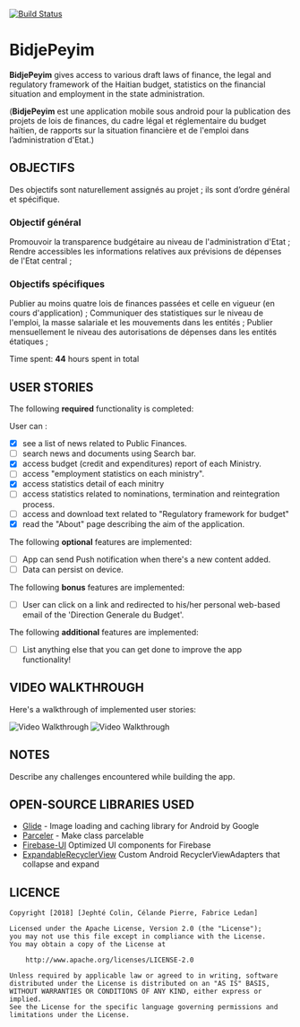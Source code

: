 [![Build Status](https://travis-ci.org/CECOFA/BidjePeyim.svg?branch=develop)](https://travis-ci.org/CECOFA/BidjePeyim)

# BidjePeyim

**BidjePeyim** gives access to various draft laws of finance, the legal and regulatory framework of the Haitian budget, statistics on the financial situation and employment in the state administration.

(**BidjePeyim** est une application mobile sous android pour la publication des projets de lois de finances, du cadre légal et réglementaire du budget haïtien, de rapports sur la situation financière et de l'emploi dans l’administration d'Etat.)

## OBJECTIFS

Des objectifs sont naturellement assignés au projet ; ils sont d’ordre général et spécifique.

### Objectif général

 Promouvoir la transparence budgétaire au niveau de l'administration d'Etat ;
 Rendre accessibles les informations relatives aux prévisions de dépenses de l'Etat central ;

### Objectifs spécifiques

 Publier au moins quatre lois de finances passées et celle en vigueur (en cours d'application) ;
 Communiquer des statistiques sur le niveau de l'emploi, la masse salariale et les mouvements dans les entités ;
 Publier mensuellement le niveau des autorisations de dépenses dans les entités étatiques ; 


Time spent: **44** hours spent in total

## USER STORIES

The following **required** functionality is completed:

User can : 

* [x] see a list of news related to Public Finances.
* [ ] search news and documents using Search bar.
* [x] access budget (credit and expenditures) report of each Ministry.
* [ ] access "employment statistics on each ministry".
* [x] access statistics detail of each minitry
* [ ] access statistics related to nominations, termination and reintegration process.
* [ ] access and download text related to "Regulatory framework for budget"
* [x] read the "About" page describing the aim of the application.

The following **optional** features are implemented:

* [ ] App can send Push notification when there's a new content added.
* [ ] Data can persist on device.

The following **bonus** features are implemented: 

* [ ]	User can click on a link and redirected to his/her personal web-based email of the 'Direction Generale du Budget'.

The following **additional** features are implemented:

* [ ] List anything else that you can get done to improve the app functionality!
 

## VIDEO WALKTHROUGH

Here's a walkthrough of implemented user stories:

<img align="left" src='https://imgur.com/pBRvsbr.gif' ministry='Video Walkthrough' width='' alt='Video Walkthrough' />
<img align="center" src='https://imgur.com/dJQpWQ8.gif' ministry='Video Walkthrough' width='' alt='Video Walkthrough' />


## NOTES

Describe any challenges encountered while building the app.

## OPEN-SOURCE LIBRARIES USED

- [Glide](https://github.com/bumptech/glide) - Image loading and caching library for Android by Google
- [Parceler](https://github.com/johncarl81/parceler) - Make class parcelable
- [Firebase-UI](https://github.com/firebase/FirebaseUI-Android) Optimized UI components for Firebase
- [ExpandableRecyclerView](https://github.com/thoughtbot/expandable-recycler-view) Custom Android RecyclerViewAdapters that collapse and expand 

## LICENCE

    Copyright [2018] [Jephté Colin, Célande Pierre, Fabrice Ledan]

    Licensed under the Apache License, Version 2.0 (the "License");
    you may not use this file except in compliance with the License.
    You may obtain a copy of the License at

        http://www.apache.org/licenses/LICENSE-2.0

    Unless required by applicable law or agreed to in writing, software
    distributed under the License is distributed on an "AS IS" BASIS,
    WITHOUT WARRANTIES OR CONDITIONS OF ANY KIND, either express or implied.
    See the License for the specific language governing permissions and
    limitations under the License.
